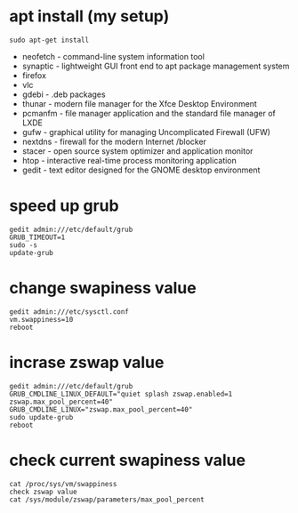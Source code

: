 # apt install (my setup)
```
sudo apt-get install
```

- neofetch - command-line system information tool
- synaptic - lightweight GUI front end to apt package management system
- firefox
- vlc
- gdebi - .deb packages
- thunar - modern file manager for the Xfce Desktop Environment
- pcmanfm - file manager application and the standard file manager of LXDE
- gufw - graphical utility for managing Uncomplicated Firewall (UFW)
- nextdns - firewall for the modern Internet /blocker
- stacer - open source system optimizer and application monitor
- htop - interactive real-time process monitoring application
- gedit - text editor designed for the GNOME desktop environment


# speed up grub
```
gedit admin:///etc/default/grub
GRUB_TIMEOUT=1
sudo -s
update-grub
```

# change swapiness value
```
gedit admin:///etc/sysctl.conf
vm.swappiness=10
reboot
```

# incrase zswap value
```
gedit admin:///etc/default/grub
GRUB_CMDLINE_LINUX_DEFAULT="quiet splash zswap.enabled=1 zswap.max_pool_percent=40"
GRUB_CMDLINE_LINUX="zswap.max_pool_percent=40"
sudo update-grub
reboot
```

# check current swapiness value
```
cat /proc/sys/vm/swappiness
check zswap value
cat /sys/module/zswap/parameters/max_pool_percent
```
